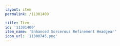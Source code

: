 ```yaml
---
layout: item
permalink: /11301400

title: Item
id: '11301400'
item_name: 'Enhanced Sorcerous Refinement Headgear'
icon_url: '11300745.png'
---
```


